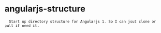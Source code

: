# angularjs-structure
      Start up directory structure for Angularjs 1. So I can jsut clone or pull if need it. 
